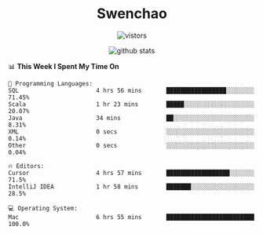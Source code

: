 <h1 align="center">Swenchao</h3>

<p align="center">
  <img src="https://visitor-badge.glitch.me/badge?page_id=Swenchao" alt="vistors" />
</p>

<p align="center">
  <img src="https://github-readme-stats.vercel.app/api?username=Swenchao&count_private=true&show_icons=true&theme=vue-dark&hide_title=true" alt="github stats" />
</p>

<!--START_SECTION:waka-->
📊 **This Week I Spent My Time On** 

```text
💬 Programming Languages: 
SQL                      4 hrs 56 mins       █████████████████░░░░░░░░   71.45% 
Scala                    1 hr 23 mins        █████░░░░░░░░░░░░░░░░░░░░   20.07% 
Java                     34 mins             ██░░░░░░░░░░░░░░░░░░░░░░░   8.31% 
XML                      0 secs              ░░░░░░░░░░░░░░░░░░░░░░░░░   0.14% 
Other                    0 secs              ░░░░░░░░░░░░░░░░░░░░░░░░░   0.04%

🔥 Editors: 
Cursor                   4 hrs 57 mins       ██████████████████░░░░░░░   71.5% 
IntelliJ IDEA            1 hr 58 mins        ███████░░░░░░░░░░░░░░░░░░   28.5%

💻 Operating System: 
Mac                      6 hrs 55 mins       █████████████████████████   100.0%

```


<!--END_SECTION:waka-->
